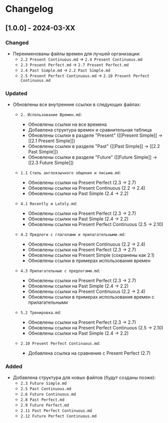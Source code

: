 # Changelog

## [1.0.0] - 2024-03-XX

### Changed
- Переименованы файлы времен для лучшей организации:
  - `2.2 Present Continuous.md` -> `2.4 Present Continuous.md`
  - `2.3 Present Perfect.md` -> `2.7 Present Perfect.md`
  - `2.4 Past Simple.md` -> `2.2 Past Simple.md`
  - `2.5 Present Perfect Continuous.md` -> `2.10 Present Perfect Continuous.md`

### Updated
- Обновлены все внутренние ссылки в следующих файлах:
  - `2. Использование Времен.md`:
    - Обновлены ссылки на все времена
    - Добавлена структура времен и сравнительная таблица
    - Обновлены ссылки в разделе "Present" ([[Present Simple]] -> [[2.1 Present Simple]])
    - Обновлены ссылки в разделе "Past" ([[Past Simple]] -> [[2.2 Past Simple]])
    - Обновлены ссылки в разделе "Future" ([[Future Simple]] -> [[2.3 Future Simple]])
  
  - `1.1 Стиль англоязычного общения и письма.md`:
    - Обновлены ссылки на Present Perfect (2.3 -> 2.7)
    - Обновлены ссылки на Present Continuous (2.2 -> 2.4)
    - Обновлены ссылки на Past Simple (2.4 -> 2.2)

  - `4.1 Recently и Lately.md`:
    - Обновлены ссылки на Present Perfect (2.3 -> 2.7)
    - Обновлены ссылки на Past Simple (2.4 -> 2.2)
    - Обновлены ссылки на Present Perfect Continuous (2.5 -> 2.10)

  - `4.2 Предлоги с глаголами и прилагательными.md`:
    - Обновлены ссылки на Present Continuous (2.2 -> 2.4)
    - Обновлены ссылки на Present Perfect (2.3 -> 2.7)
    - Обновлены ссылки на Present Simple (сохранены как 2.1)
    - Обновлены ссылки в примерах использования времен

  - `4.3 Прилагательные с предлогами.md`:
    - Обновлены ссылки на Present Perfect (2.3 -> 2.7)
    - Обновлены ссылки на Past Simple (2.4 -> 2.2)
    - Обновлены ссылки на Present Continuous (2.2 -> 2.4)
    - Обновлены ссылки в примерах использования времен с прилагательными

  - `5.2 Тренировка.md`:
    - Обновлены ссылки на Present Perfect (2.3 -> 2.7)
    - Обновлены ссылки на Present Perfect Continuous (2.5 -> 2.10)
    - Обновлены ссылки на Past Simple (2.4 -> 2.2)

  - `2.10 Present Perfect Continuous.md`:
    - Добавлена ссылка на сравнение с Present Perfect (2.7)

### Added
- Добавлена структура для новых файлов (будут созданы позже):
  - `2.3 Future Simple.md`
  - `2.5 Past Continuous.md`
  - `2.6 Future Continuous.md`
  - `2.8 Past Perfect.md`
  - `2.9 Future Perfect.md`
  - `2.11 Past Perfect Continuous.md`
  - `2.12 Future Perfect Continuous.md` 